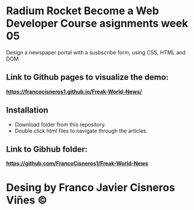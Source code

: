 # Radium Rocket Become a Web Developer Course asignments week 05

Design a newspaper portal with a susbscribe form, using CSS, HTML and DOM

## Link to Github pages to visualize the demo:

**https://francocisneros1.github.io/Freak-World-News/**

## Installation

- Download folder from this repository.
- Double click html files to navigate through the articles.

## Link to Gibhub folder:
**https://github.com/FrancoCisneros1/Freak-World-News**

# Desing by Franco Javier Cisneros Viñes ©